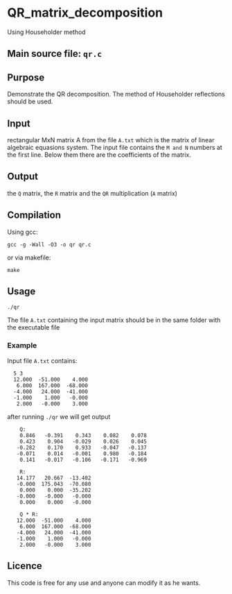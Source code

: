 # QR_matrix_decomposition
Using Householder method

## Main source file: ``` qr.c ```
## Purpose	
Demonstrate the QR decomposition. The method of Householder reflections should be used.

## Input
rectangular MxN matrix A from the file ```A.txt``` which is the matrix of linear algebraic equasions system. The input file contains the ```M and N``` numbers at the first line. Below them there are the coefficients of the matrix.

## Output
the `Q` matrix, the `R` matrix and the `QR` multiplication (`A` matrix)

## Compilation
Using gcc:
```
gcc -g -Wall -O3 -o qr qr.c
```
or via makefile:
```
make
```

## Usage    
```
./qr
```
The file `A.txt` containing the input matrix should be in the same folder with the executable file

### Example
Input file `A.txt` contains:

```
  5 3
  12.000  -51.000    4.000
   6.000  167.000  -68.000
  -4.000   24.000  -41.000
  -1.000    1.000   -0.000
   2.000   -0.000    3.000
```
after running `./qr` we will get output
```
    Q:
    0.846   -0.391    0.343    0.082    0.078
    0.423    0.904   -0.029    0.026    0.045
   -0.282    0.170    0.933   -0.047   -0.137
   -0.071    0.014   -0.001    0.980   -0.184
    0.141   -0.017   -0.106   -0.171   -0.969

    R:
   14.177   20.667  -13.402
   -0.000  175.043  -70.080
    0.000    0.000  -35.202
   -0.000   -0.000   -0.000
    0.000    0.000   -0.000

    Q * R:
   12.000  -51.000    4.000
    6.000  167.000  -68.000
   -4.000   24.000  -41.000
   -1.000    1.000   -0.000
    2.000   -0.000    3.000
```
## Licence
This code is free for any use and anyone can modify it as he wants.
